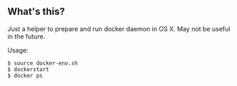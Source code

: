 What's this?
------------

Just a helper to prepare and run docker daemon in OS X. May not be useful in the future.

Usage:

```
$ source docker-env.sh
$ dockerstart
$ docker ps
```
